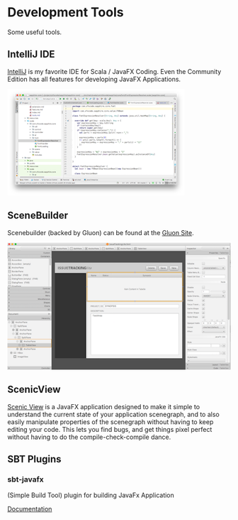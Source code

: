 # Development Tools

Some useful tools.

## IntelliJ IDE

[IntelliJ](https://www.jetbrains.com/idea/download) is my favorite IDE for Scala / JavaFX Coding. Even the Community Edition has all features for developing JavaFX Applications.

![](../images/intellij.png)


## SceneBuilder

Scenebuilder (backed by Gluon) can be found at the [Gluon Site](http://gluonhq.com/products/scene-builder/).

![](../images/scenebuilder.png)

## ScenicView

[Scenic View](http://fxexperience.com/scenic-view/) is a JavaFX application designed to make it simple to understand the current state of your application scenegraph, and to also easily manipulate properties of the scenegraph without having to keep editing your code. This lets you find bugs, and get things pixel perfect without having to do the compile-check-compile dance.

## SBT Plugins

### sbt-javafx

(Simple Build Tool) plugin for building JavaFx Application

[Documentation](https://quadstingray.github.io/sbt-javafx/)